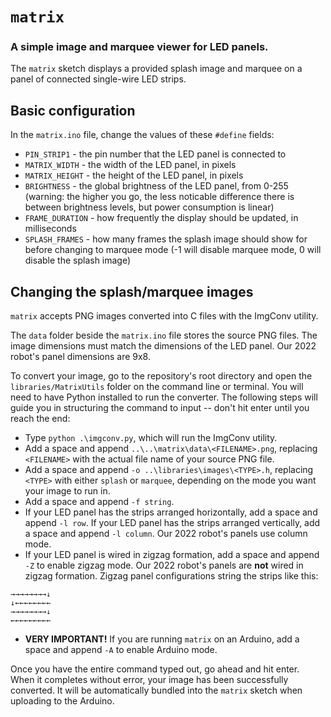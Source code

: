 # `matrix`

### A simple image and marquee viewer for LED panels.

The `matrix` sketch displays a provided splash image and marquee on a panel of connected single-wire LED strips.

## Basic configuration

In the `matrix.ino` file, change the values of these `#define` fields:
- `PIN_STRIP1` - the pin number that the LED panel is connected to
- `MATRIX_WIDTH` - the width of the LED panel, in pixels
- `MATRIX_HEIGHT` - the height of the LED panel, in pixels
- `BRIGHTNESS` - the global brightness of the LED panel, from 0-255 (warning: the higher you go, the less noticable difference there is between brightness levels, but power consumption is linear)
- `FRAME_DURATION` - how frequently the display should be updated, in milliseconds
- `SPLASH_FRAMES` - how many frames the splash image should show for before changing to marquee mode (-1 will disable marquee mode, 0 will disable the splash image)

## Changing the splash/marquee images

`matrix` accepts PNG images converted into C files with the ImgConv utility.

The `data` folder beside the `matrix.ino` file stores the source PNG files. The image dimensions must match the dimensions of the LED panel. Our 2022 robot's panel dimensions are 9x8.

To convert your image, go to the repository's root directory and open the `libraries/MatrixUtils` folder on the command line or terminal. You will need to have Python installed to run the converter. The following steps will guide you in structuring the command to input -- don't hit enter until you reach the end:
- Type `python .\imgconv.py`, which will run the ImgConv utility.
- Add a space and append `..\..\matrix\data\<FILENAME>.png`, replacing `<FILENAME>` with the actual file name of your source PNG file.
- Add a space and append `-o ..\libraries\images\<TYPE>.h`, replacing `<TYPE>` with either `splash` or `marquee`, depending on the mode you want your image to run in.
- Add a space and append `-f string`.
- If your LED panel has the strips arranged horizontally, add a space and append `-l row`. If your LED panel has the strips arranged vertically, add a space and append `-l column`. Our 2022 robot's panels use column mode.
- If your LED panel is wired in zigzag formation, add a space and append `-Z` to enable zigzag mode. Our 2022 robot's panels are **not** wired in zigzag formation. Zigzag panel configurations string the strips like this:
```
→→→→→→→→↓
↓←←←←←←←←
→→→→→→→→↓
←←←←←←←←←
```
- **VERY IMPORTANT!** If you are running `matrix` on an Arduino, add a space and append `-A` to enable Arduino mode.

Once you have the entire command typed out, go ahead and hit enter. When it completes without error, your image has been successfully converted. It will be automatically bundled into the `matrix` sketch when uploading to the Arduino.
